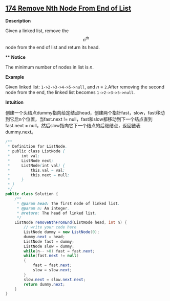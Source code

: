 ## [174 Remove Nth Node From End of List](http://www.lintcode.com/en/problem/remove-nth-node-from-end-of-list/)

**Description**

Given a linked list, remove the $$n^{th}$$ node from the end of list and return its head.

** **Notice**

The minimum number of nodes in list is *n*.

**Example**

Given linked list: `1->2->3->4->5->null`, and *n* = `2`.After removing the second node from the end, the linked list becomes `1->2->3->5->null`.

**Intuition**

创建一个头结点dummy指向给定结点head，创建两个指针fast，slow，fast移动到它后n个位置，当fast.next  != null，fast和slow都移动到下一个结点直到fast.next = null，然后slow指向它下一个结点的后继结点，返回链表dummy.next。

```java
/**
 * Definition for ListNode.
 * public class ListNode {
 *     int val;
 *     ListNode next;
 *     ListNode(int val) {
 *         this.val = val;
 *         this.next = null;
 *     }
 * }
 */ 
public class Solution {
    /**
     * @param head: The first node of linked list.
     * @param n: An integer.
     * @return: The head of linked list.
     */
    ListNode removeNthFromEnd(ListNode head, int n) {
        // write your code here
        ListNode dummy = new ListNode(0);
        dummy.next = head;
        ListNode fast = dummy;
        ListNode slow = dummy;
        while(n-- >0) fast = fast.next;
        while(fast.next != null)
        {
            fast = fast.next;
            slow = slow.next;
        }
        slow.next = slow.next.next;
        return dummy.next;
    }
}

```

